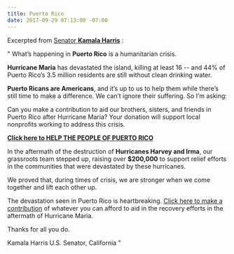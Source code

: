 ```yaml
---
title: Puerto Rico
date: 2017-09-29 07:13:00 -07:00
---
```


Excerpted from [Senator **Kamala Harris**](https://www.harris.senate.gov/) :

"   What’s happening in **Puerto Rico** is a humanitarian crisis.

**Hurricane Maria** has devastated the island, killing at least 16 -- and 44% of Puerto Rico’s 3.5 million residents are still without clean drinking water.

**Puerto Ricans are Americans**, and it’s up to us to help them while there’s still time to make a difference. We can’t ignore their suffering. So I’m asking:

Can you make a contribution to aid our brothers, sisters, and friends in Puerto Rico after Hurricane Maria? Your donation will support local nonprofits working to address this crisis.

[**Click here to HELP THE PEOPLE OF PUERTO RICO**](https://campaigns.organizefor.org/petitions/help-puerto-rico-after-hurricane-maria?akid=7955.3385891.9TBZXO&bucket=COC&rd=1&source=mailing&t=4)

In the aftermath of the destruction of **Hurricanes Harvey and Irma**, our grassroots team stepped up, raising over **$200,000** to support relief efforts in the communities that were devastated by these hurricanes.

We proved that, during times of crisis, we are stronger when we come together and lift each other up.

The devastation seen in Puerto Rico is heartbreaking. [Click here to make a contribution](https://campaigns.organizefor.org/petitions/help-puerto-rico-after-hurricane-maria?akid=7955.3385891.9TBZXO&bucket=COC&rd=1&source=mailing&t=4) of whatever you can afford to aid in the recovery efforts in the aftermath of Hurricane Maria.

Thanks for all you do.

Kamala Harris
U.S. Senator, California    "

